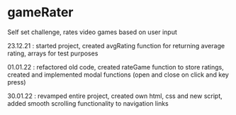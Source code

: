 # gameRater
Self set challenge, rates video games based on user input

<p> 23.12.21 : started project, created avgRating function for returning average rating, arrays for test purposes </p>
<p> 01.01.22 : refactored old code, created rateGame function to store ratings, created and implemented modal functions (open and close on click and key press) </p>
<p> 30.01.22 : revamped entire project, created own html, css and new script, added smooth scrolling functionality to navigation links </p>
